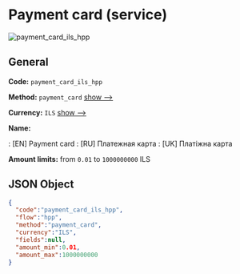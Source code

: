 
# Payment card (service) 
![payment_card_ils_hpp](https://static.openfintech.io/payment_methods/payment_card_ils_hpp/logo.svg?w=400&c=v0.59.26#w200)  

## General 
 
**Code:** `payment_card_ils_hpp` 
 
**Method:** `payment_card` 
 [show -->](/payment-methods/payment_card/) 
 
**Currency:** `ILS` [show -->](/currencies/ILS/) 
 
**Name:** 
 
:	[EN] Payment card 
:	[RU] Платежная карта 
:	[UK] Платіжна карта 
 
**Amount limits:** from `0.01` to `1000000000` ILS 

## JSON Object 

```json
{
  "code":"payment_card_ils_hpp",
  "flow":"hpp",
  "method":"payment_card",
  "currency":"ILS",
  "fields":null,
  "amount_min":0.01,
  "amount_max":1000000000
}
```  
